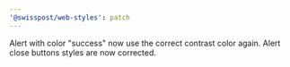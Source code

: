 ```yaml
---
'@swisspost/web-styles': patch
---
```


Alert with color "success" now use the correct contrast color again. Alert close buttons styles are now corrected.
